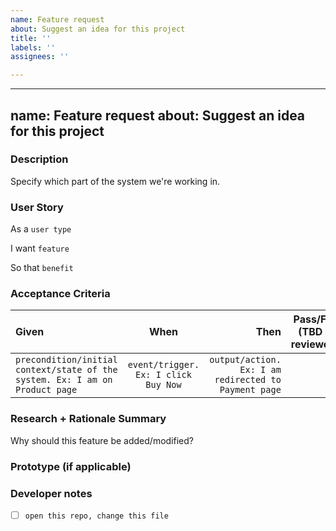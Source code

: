 ```yaml
---
name: Feature request
about: Suggest an idea for this project
title: ''
labels: ''
assignees: ''

---
```


---
name: Feature request
about: Suggest an idea for this project
---

### Description

Specify which part of the system we're working in.


### User Story
As a `user type`

I want `feature`

So that `benefit`


### Acceptance Criteria
| Given | When | Then | Pass/Fail (TBD by reviewer) |
| :---  |:---: | ---: |---:                         |
| `precondition/initial context/state of the system. Ex: I am on Product page` | `event/trigger. Ex: I click Buy Now` |`output/action. Ex: I am redirected to Payment page` |   |



### Research + Rationale Summary

Why should this feature be added/modified?

### Prototype (if applicable)

### Developer notes
- [ ] `open this repo, change this file`
